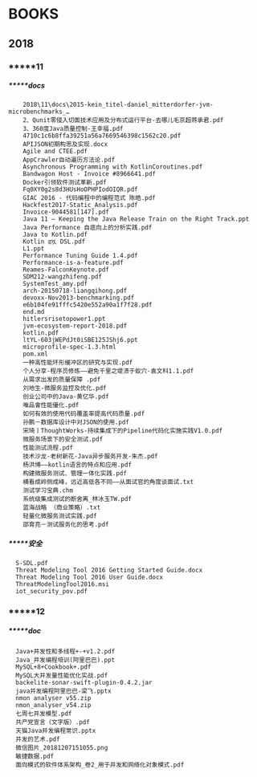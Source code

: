 # BOOKS

## 2018

### *****11

##### *****docs
		2018\11\docs\2015-kein_titel-daniel_mitterdorfer-jvm-microbenchmarks_…
		2、Qunit零侵入切面技术应用及分布式运行平台-去哪儿毛京超蒋承君.pdf
		3、360度Java质量控制-王幸福.pdf
		4710c1c6b8ffa39251a56a7669546398c1562c20.pdf
		APIJSON初期构思及实现.docx
		Agile and CTEE.pdf
		AppCrawler自动遍历方法论.pdf
		Asynchronous Programming with KotlinCoroutines.pdf
		Bandwagon Host - Invoice #8966641.pdf
		Docker引领软件测试革新.pdf
		Fq0XY0g2s8d3HUsHoOPHPIodOIQR.pdf
		GIAC 2016 - 代码编程中的编程范式 陈皓.pdf
		Hackfest2017-Static_Analysis.pdf
		Invoice-9044581[147].pdf
		Java 11 – Keeping the Java Release Train on the Right Track.ppt
		Java Performance 自底向上的分析实践.pdf
		Java to Kotlin.pdf
		Kotlin ਫሿ DSL.pdf
		L1.ppt
		Performance Tuning Guide 1.4.pdf
		Performance-is-a-feature.pdf
		Reames-FalconKeynote.pdf
		SDM212-wangzhifeng.pdf
		SystemTest_amy.pdf
		arch-20150718-liangqihong.pdf
		devoxx-Nov2013-benchmarking.pdf
		e6b104fe91fffc5420e552a90a1f7f28.pdf
		end.md
		hitlersrisetopower1.ppt
		jvm-ecosystem-report-2018.pdf
		kotlin.pdf
		ltYL-603jWEPdJt0iSBE125JShj6.ppt
		microprofile-spec-1.3.html
		pom.xml
		一种高性能环形缓冲区的研究与实现.pdf
		个人分享-程序员修炼——避免千里之堤溃于蚁穴-袁文科1.1.pdf
		从需求出发的质量保障 .pdf
		刘地生-微服务监控及优化.pdf
		创业公司中的Java-黄亿华.pdf
		唯品會性能優化.pdf
		如何有效的使用代码覆盖率提高代码质量.pdf
		孙鹏－数据库设计中对JSON的使用.pdf
		宋琦丨ThoughtWorks-持续集成下的Pipeline代码化实施实践V1.0.pdf
		微服务场景下的安全测试.pdf
		性能测试流程.pdf
		技术沙龙-老树新花-Java异步服务开发-朱杰.pdf
		杨洪博——kotlin语言的特点和应用.pdf
		构建微服务测试、管理一体化实践.pdf
		横看成岭侧成峰，远近高低各不同——从面试官的角度谈面试.txt
		测试学习宝典.chm
		系统级集成测试的断舍离_林冰玉TW.pdf
		蓝海战略 （商业策略）.txt
		轻量化微服务测试实践.pdf
		邵育亮－测试服务化的思考.pdf



##### *****安全

      S-SDL.pdf	
      Threat Modeling Tool 2016 Getting Started Guide.docx	
      Threat Modeling Tool 2016 User Guide.docx	
      ThreatModelingTool2016.msi	
      iot_security_pov.pdf	

### *****12

##### *****doc

      Java+并发性和多线程+-+v1.2.pdf	
      Java_并发编程培训(阿里巴巴).ppt	
      MySQL+8+Cookbook+.pdf	
      MySQL大并发量性能优化实战.pdf	
      backelite-sonar-swift-plugin-0.4.2.jar	
      java并发编程阿里巴巴-梁飞.pptx	
      nmon analyser v55.zip
      nmon_analyser_v54.zip
      七周七并发模型.pdf
      共产党宣言（文字版）.pdf
      天猫Java并发编程常识.pptx
      并发的艺术.pdf
      微信图片_20181207151055.png
      敏捷数据.pdf
      面向模式的软件体系架构_卷2_用于并发和网络化对象模式.pdf	

